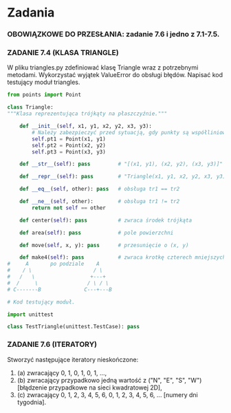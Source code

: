 # Zadania 
### OBOWIĄZKOWE DO PRZESŁANIA: zadanie 7.6 i jedno z 7.1-7.5.

### ZADANIE 7.4 (KLASA TRIANGLE)
W pliku triangles.py zdefiniować klasę Triangle wraz z potrzebnymi metodami. Wykorzystać wyjątek ValueError do obsługi błędów. Napisać kod testujący moduł triangles.
```python
from points import Point

class Triangle:
"""Klasa reprezentująca trójkąty na płaszczyźnie."""

    def __init__(self, x1, y1, x2, y2, x3, y3):
        # Należy zabezpieczyć przed sytuacją, gdy punkty są współliniowe.
        self.pt1 = Point(x1, y1)
        self.pt2 = Point(x2, y2)
        self.pt3 = Point(x3, y3)

    def __str__(self): pass         # "[(x1, y1), (x2, y2), (x3, y3)]"

    def __repr__(self): pass        # "Triangle(x1, y1, x2, y2, x3, y3)"

    def __eq__(self, other): pass   # obsługa tr1 == tr2

    def __ne__(self, other):        # obsługa tr1 != tr2
        return not self == other

    def center(self): pass          # zwraca środek trójkąta

    def area(self): pass            # pole powierzchni

    def move(self, x, y): pass      # przesunięcie o (x, y)

    def make4(self): pass           # zwraca krotkę czterech mniejszych
#     A       po podziale    A
#    / \                    / \
#   /   \                  +---+
#  /     \                / \ / \
# C-------B              C---+---B

# Kod testujący moduł.

import unittest

class TestTriangle(unittest.TestCase): pass
```

### ZADANIE 7.6 (ITERATORY)
Stworzyć następujące iteratory nieskończone:
1. (a) zwracający 0, 1, 0, 1, 0, 1, ...,
2. (b) zwracający przypadkowo jedną wartość z ("N", "E", "S", "W") [błądzenie przypadkowe na sieci kwadratowej 2D],
3. (c) zwracający 0, 1, 2, 3, 4, 5, 6, 0, 1, 2, 3, 4, 5, 6, ... [numery dni tygodnia].